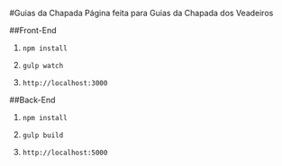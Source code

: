 #Guias da Chapada
Página feita para Guias da Chapada dos Veadeiros

##Front-End

1. ```npm install```

2. ```gulp watch```

3. ```http://localhost:3000```

##Back-End

1. ```npm install```

2. ```gulp build```

3. ```http://localhost:5000```